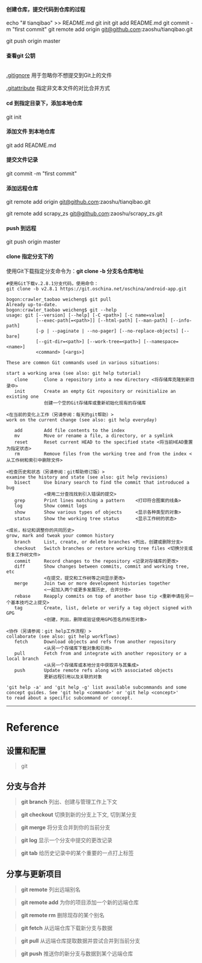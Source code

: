 #### 创建仓库，提交代码到仓库的过程

echo "# tianqibao" >> README.md
git init
git add README.md
git commit -m "first commit"
git remote add origin git@github.com:zaoshu/tianqibao.git

git push origin master



#### 查看git 公钥

```

```

 



[.gitignore](https://help.github.com/articles/ignoring-files/) 用于忽略你不想提交到Git上的文件

[.gitattribute](https://git-scm.com/book/zh/v1/%E8%87%AA%E5%AE%9A%E4%B9%89-Git-Git%E5%B1%9E%E6%80%A7) 指定非文本文件的对比合并方式

#### cd  到指定目录下，添加本地仓库

git init
#### 添加文件 到本地仓库

git add README.md
#### 提交文件记录

git commit -m "first commit"

#### 添加远程仓库

git remote add origin git@github.com:zaoshu/tianqibao.git

git remote add scrapy_zs git@github.com:zaoshu/scrapy_zs.git

#### push 到远程

git push origin master



#### clone 指定分支下的

使用Git下载指定分支命令为：**git clone -b ****分支名****仓库地址**
```
#使用Git下载v.2.8.1分支代码，使用命令：
git clone -b v2.8.1 https://git.oschina.net/oschina/android-app.git

```





```shell
bogon:crawler_taobao weicheng$ git pull
Already up-to-date.
bogon:crawler_taobao weicheng$ git --help
usage: git [--version] [--help] [-C <path>] [-c name=value]
           [--exec-path[=<path>]] [--html-path] [--man-path] [--info-path]
           [-p | --paginate | --no-pager] [--no-replace-objects] [--bare]
           [--git-dir=<path>] [--work-tree=<path>] [--namespace=<name>]
           <command> [<args>]

These are common Git commands used in various situations:

start a working area (see also: git help tutorial)
   clone      Clone a repository into a new directory <将存储库克隆到新目录中>
   init       Create an empty Git repository or reinitialize an existing one
   			  创建一个空的Git存储库或重新初始化现有的存储库

<在当前的变化上工作（另请参阅：每天的git帮助）>
work on the current change (see also: git help everyday)

   add        Add file contents to the index
   mv         Move or rename a file, a directory, or a symlink
   reset      Reset current HEAD to the specified state <将当前HEAD重置为指定状态>
   rm         Remove files from the working tree and from the index <从工作树和索引中删除文件>

<检查历史和状态（另请参阅：git帮助修订版）>
examine the history and state (see also: git help revisions)
   bisect     Use binary search to find the commit that introduced a bug
   			  <使用二分查找找到引入错误的提交>
   grep       Print lines matching a pattern	<打印符合图案的线条>
   log        Show commit logs
   show       Show various types of objects		<显示各种类型的对象>
   status     Show the working tree status		<显示工作树的状态>

<成长，标记和调整你的共同历史>
grow, mark and tweak your common history
   branch     List, create, or delete branches <列出，创建或删除分支>
   checkout   Switch branches or restore working tree files <切换分支或恢复工作树文件>
   commit     Record changes to the repository <记录对存储库的更改>
   diff       Show changes between commits, commit and working tree, etc 
   			  <在提交，提交和工作树等之间显示更改>
   merge      Join two or more development histories together
   			  <一起加入两个或更多发展历史, 合并分枝>
   rebase     Reapply commits on top of another base tip <重新申请在另一个基本技巧之上提交>
   tag        Create, list, delete or verify a tag object signed with GPG
   			  <创建，列出，删除或验证使用GPG签名的标签对象>

<协作（另请参阅：git help工作流程）>
collaborate (see also: git help workflows)
   fetch      Download objects and refs from another repository
   			  <从另一个存储库下载对象和引用>
   pull       Fetch from and integrate with another repository or a local branch
   			  <从另一个存储库或本地分支中获取并与其集成>
   push       Update remote refs along with associated objects
   			  更新远程引用以及关联的对象

'git help -a' and 'git help -g' list available subcommands and some
concept guides. See 'git help <command>' or 'git help <concept>'
to read about a specific subcommand or concept.
```



--------

#  Reference

## 设置和配置

> git 



## 分支与合并

> **git branch** 	列出、创建与管理工作上下文



> **git checkout**  切换到新的分支上下文, 切到某分支



> **git merge**  将分支合并到你的当前分支 



> **git log**  显示一个分支中提交的更改记录



> **git tab**  给历史记录中的某个重要的一点打上标签



##  分享与更新项目

> **git remote**  列出远端别名



> **git remote add**  为你的项目添加一个新的远端仓库



> **git remote rm**  删除现存的某个别名



> **git fetch**  从远端仓库下载新分支与数据



> **git pull**  从远端仓库提取数据并尝试合并到当前分支



> **git push**  推送你的新分支与数据到某个远端仓库

